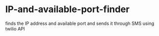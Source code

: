 # IP-and-available-port-finder
finds the IP address and available port and sends it through SMS using twilio API
